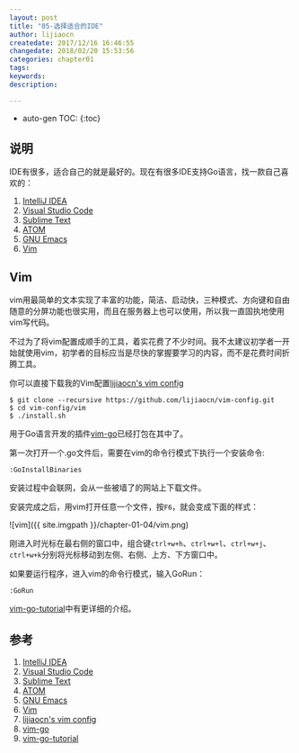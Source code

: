 ```yaml
---
layout: post
title: "05-选择适合的IDE"
author: lijiaocn
createdate: 2017/12/16 16:46:55
changedate: 2018/02/20 15:53:56
categories: chapter01
tags:
keywords:
description: 

---
```


* auto-gen TOC:
{:toc}

## 说明

IDE有很多，适合自己的就是最好的。现在有很多IDE支持Go语言，找一款自己喜欢的：

1. [IntelliJ IDEA][1]
2. [Visual Studio Code][2]
3. [Sublime Text][3]
4. [ATOM][4]
5. [GNU Emacs][5]
6. [Vim][6]

## Vim

vim用最简单的文本实现了丰富的功能，简洁、启动快，三种模式、方向键和自由随意的分屏功能也很实用，而且在服务器上也可以使用，所以我一直固执地使用vim写代码。

不过为了将vim配置成顺手的工具，着实花费了不少时间。我不太建议初学者一开始就使用vim，初学者的目标应当是尽快的掌握要学习的内容，而不是花费时间折腾工具。

你可以直接下载我的Vim配置[lijiaocn's vim config][7]

	$ git clone --recursive https://github.com/lijiaocn/vim-config.git
	$ cd vim-config/vim
	$ ./install.sh

用于Go语言开发的插件[vim-go][8]已经打包在其中了。

第一次打开一个.go文件后，需要在vim的命令行模式下执行一个安装命令:

	:GoInstallBinaries

安装过程中会联网，会从一些被墙了的网站上下载文件。

安装完成之后，用vim打开任意一个文件，按`F6`，就会变成下面的样式：

![vim]({{ site.imgpath }}/chapter-01-04/vim.png)

刚进入时光标在最右侧的窗口中，组合键`ctrl+w+h`、`ctrl+w+l`、`ctrl+w+j`、`ctrl+w+k`分别将光标移动到左侧、右侧、上方、下方窗口中。

如果要运行程序，进入vim的命令行模式，输入GoRun：

	:GoRun

[vim-go-tutorial][9]中有更详细的介绍。

## 参考

1. [IntelliJ IDEA][1]
2. [Visual Studio Code][2]
3. [Sublime Text][3]
4. [ATOM][4]
5. [GNU Emacs][5]
6. [Vim][6]
7. [lijiaocn's vim config][7]
8. [vim-go][8]
9. [vim-go-tutorial][9]

[1]: http://www.jetbrains.com/idea/  "IntelliJ IDEA"
[2]: https://code.visualstudio.com/  "Visual Studio Code"
[3]: https://www.sublimetext.com/ "Sublime Text"
[4]: https://atom.io/ "ATOM"
[5]: https://www.gnu.org/software/emacs/download.html "GNU Emacs"
[6]: http://www.vim.org/ "Vim"
[7]: https://github.com/lijiaocn/vim-config "lijiaocn's vim config"
[8]: https://github.com/fatih/vim-go "vim-go"
[9]: https://github.com/fatih/vim-go-tutorial "vim-go-tutorial"
